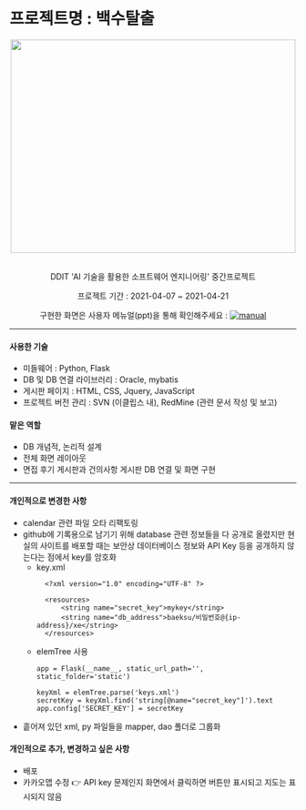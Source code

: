 # 프로젝트명 : 백수탈출
<div align=center>
<img src="https://github.com/teraglass/Baeksu/blob/main/manual/home.png" width="500" height="375"><br/>
  
<br/>
  
DDIT 'AI 기술을 활용한 소프트웨어 엔지니어링' 중간프로젝트<br/>

프로젝트 기간 : 2021-04-07 ~ 2021-04-21 <br/>

구현한 화면은 사용자 메뉴얼(ppt)을 통해 확인해주세요 : <a href="https://github.com/teraglass/Baeksu/blob/main/manual/baeksu_manual.pptx">![manual](https://img.shields.io/badge/Manual-47A248?style=flat&logo=Matrix&logoColor=white)</a>
</div>

---

#### 사용한 기술

- 미들웨어 : Python, Flask
- DB 및 DB 연결 라이브러리 : Oracle, mybatis
- 게시판 페이지 : HTML, CSS, Jquery, JavaScript
- 프로젝트 버전 관리 : SVN (이클립스 내), RedMine (관련 문서 작성 및 보고)

#### 맡은 역할

- DB 개념적, 논리적 설계
- 전체 화면 레이아웃 
- 면접 후기 게시판과 건의사항 게시판 DB 연결 및 화면 구현

---
#### 개인적으로 변경한 사항

- calendar 관련 파일 오타 리팩토링
- github에 기록용으로 남기기 위해 database 관련 정보들을 다 공개로 올렸지만 현실의 사이트를 배포할 때는 보안상 데이터베이스 정보와 API Key 등을 공개하지 않는다는 점에서 key를 암호화
  - key.xml 
    ```
      <?xml version="1.0" encoding="UTF-8" ?>

      <resources>
          <string name="secret_key">mykey</string>
          <string name="db_address">baeksu/비밀번호@{ip-address}/xe</string>
      </resources>
    ```
  - elemTree 사용
    ```
    app = Flask(__name__, static_url_path='', static_folder='static')

    keyXml = elemTree.parse('keys.xml')
    secretKey = keyXml.find('string[@name="secret_key"]').text
    app.config['SECRET_KEY'] = secretKey
    ```
- 흩어져 있던 xml, py 파일들을 mapper, dao 폴더로 그룹화
 
#### 개인적으로 추가, 변경하고 싶은 사항
- 배포
- 카카오맵 수정 👉 API key 문제인지 화면에서 클릭하면 버튼만 표시되고 지도는 표시되지 않음


